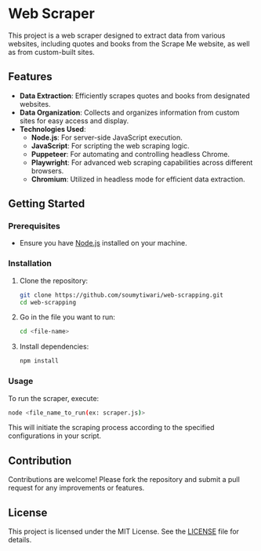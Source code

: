 

# Web Scraper

This project is a web scraper designed to extract data from various websites, including quotes and books from the Scrape Me website, as well as from custom-built sites. 

## Features

- **Data Extraction**: Efficiently scrapes quotes and books from designated websites.
- **Data Organization**: Collects and organizes information from custom sites for easy access and display.
- **Technologies Used**:
  - **Node.js**: For server-side JavaScript execution.
  - **JavaScript**: For scripting the web scraping logic.
  - **Puppeteer**: For automating and controlling headless Chrome.
  - **Playwright**: For advanced web scraping capabilities across different browsers.
  - **Chromium**: Utilized in headless mode for efficient data extraction.

## Getting Started

### Prerequisites

- Ensure you have [Node.js](https://nodejs.org/) installed on your machine.

### Installation

1. Clone the repository:
   ```bash
   git clone https://github.com/soumytiwari/web-scrapping.git
   cd web-scrapping
   ```

2. Go in the file you want to run:
   ```bash
   cd <file-name>
   ```

4. Install dependencies:
   ```bash
   npm install
   ```

### Usage

To run the scraper, execute:
```bash
node <file_name_to_run(ex: scraper.js)>
```

This will initiate the scraping process according to the specified configurations in your script.

## Contribution

Contributions are welcome! Please fork the repository and submit a pull request for any improvements or features.

## License

This project is licensed under the MIT License. See the [LICENSE](LICENSE) file for details.

